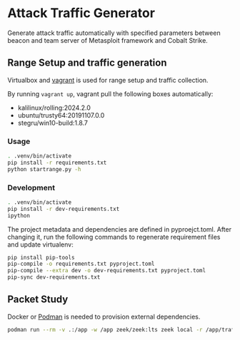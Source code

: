 # Attack Traffic Generator

Generate attack traffic automatically with specified parameters
between beacon and team server of Metasploit framework and Cobalt Strike.

## Range Setup and traffic generation

Virtualbox and [vagrant](https://github.com/hashicorp/vagrant) is used for
range setup and traffic collection.

By running `vagrant up`, vagrant pull the following boxes automatically:

* kalilinux/rolling:2024.2.0
* ubuntu/trusty64:20191107.0.0
* stegru/win10-build:1.8.7

### Usage

```sh
. .venv/bin/activate
pip install -r requirements.txt
python startrange.py -h
```

### Development

```sh
. .venv/bin/activate
pip install -r dev-requirements.txt
ipython
```

The project metadata and dependencies are defined in pyproejct.toml.
After changing it, run the following commands to regenerate requirement files
and update virtualenv:
```sh
pip install pip-tools
pip-compile -o requirements.txt pyproject.toml
pip-compile --extra dev -o dev-requirements.txt pyproject.toml
pip-sync dev-requirements.txt
```

## Packet Study

Docker or [Podman](https://podman.io/) is needed to provision external dependencies.

```sh
podman run --rm -v .:/app -w /app zeek/zeek:lts zeek local -r /app/traffic.pcap
```

